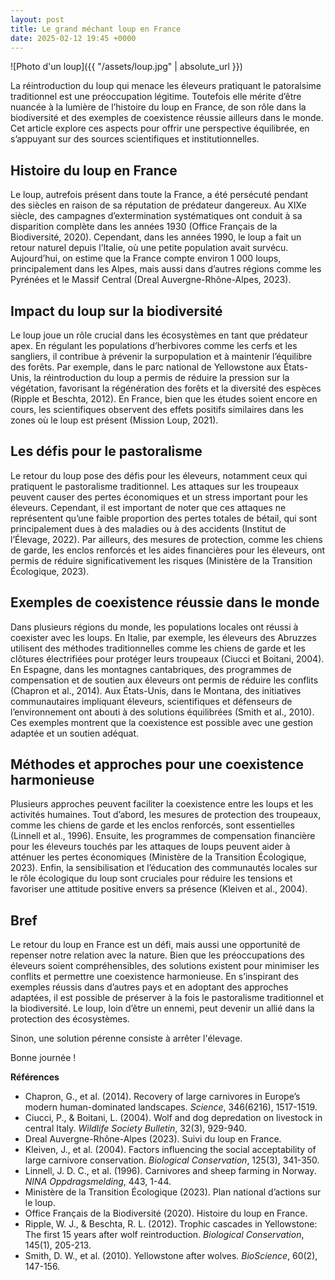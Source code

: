 ```yaml
---
layout: post
title: Le grand méchant loup en France
date: 2025-02-12 19:45 +0000
---
```


![Photo d'un loup]({{ "/assets/loup.jpg" | absolute_url }})

La réintroduction du loup qui menace les éleveurs pratiquant le patoralsime traditionnel est une préoccupation légitime. Toutefois elle mérite d’être nuancée à la lumière de l’histoire du loup en France, de son rôle dans la biodiversité et des exemples de coexistence réussie ailleurs dans le monde. Cet article explore ces aspects pour offrir une perspective équilibrée, en s’appuyant sur des sources scientifiques et institutionnelles.

## Histoire du loup en France

Le loup, autrefois présent dans toute la France, a été persécuté pendant des siècles en raison de sa réputation de prédateur dangereux. Au XIXe siècle, des campagnes d’extermination systématiques ont conduit à sa disparition complète dans les années 1930 (Office Français de la Biodiversité, 2020). Cependant, dans les années 1990, le loup a fait un retour naturel depuis l’Italie, où une petite population avait survécu. Aujourd’hui, on estime que la France compte environ 1 000 loups, principalement dans les Alpes, mais aussi dans d’autres régions comme les Pyrénées et le Massif Central (Dreal Auvergne-Rhône-Alpes, 2023).

## Impact du loup sur la biodiversité

Le loup joue un rôle crucial dans les écosystèmes en tant que prédateur apex. En régulant les populations d’herbivores comme les cerfs et les sangliers, il contribue à prévenir la surpopulation et à maintenir l’équilibre des forêts. Par exemple, dans le parc national de Yellowstone aux États-Unis, la réintroduction du loup a permis de réduire la pression sur la végétation, favorisant la régénération des forêts et la diversité des espèces (Ripple et Beschta, 2012). En France, bien que les études soient encore en cours, les scientifiques observent des effets positifs similaires dans les zones où le loup est présent (Mission Loup, 2021).

## Les défis pour le pastoralisme

Le retour du loup pose des défis pour les éleveurs, notamment ceux qui pratiquent le pastoralisme traditionnel. Les attaques sur les troupeaux peuvent causer des pertes économiques et un stress important pour les éleveurs. Cependant, il est important de noter que ces attaques ne représentent qu’une faible proportion des pertes totales de bétail, qui sont principalement dues à des maladies ou à des accidents (Institut de l’Élevage, 2022). Par ailleurs, des mesures de protection, comme les chiens de garde, les enclos renforcés et les aides financières pour les éleveurs, ont permis de réduire significativement les risques (Ministère de la Transition Écologique, 2023).

## Exemples de coexistence réussie dans le monde

Dans plusieurs régions du monde, les populations locales ont réussi à coexister avec les loups. En Italie, par exemple, les éleveurs des Abruzzes utilisent des méthodes traditionnelles comme les chiens de garde et les clôtures électrifiées pour protéger leurs troupeaux (Ciucci et Boitani, 2004). En Espagne, dans les montagnes cantabriques, des programmes de compensation et de soutien aux éleveurs ont permis de réduire les conflits (Chapron et al., 2014). Aux États-Unis, dans le Montana, des initiatives communautaires impliquant éleveurs, scientifiques et défenseurs de l’environnement ont abouti à des solutions équilibrées (Smith et al., 2010). Ces exemples montrent que la coexistence est possible avec une gestion adaptée et un soutien adéquat.

## Méthodes et approches pour une coexistence harmonieuse

Plusieurs approches peuvent faciliter la coexistence entre les loups et les activités humaines. Tout d’abord, les mesures de protection des troupeaux, comme les chiens de garde et les enclos renforcés, sont essentielles (Linnell et al., 1996). Ensuite, les programmes de compensation financière pour les éleveurs touchés par les attaques de loups peuvent aider à atténuer les pertes économiques (Ministère de la Transition Écologique, 2023). Enfin, la sensibilisation et l’éducation des communautés locales sur le rôle écologique du loup sont cruciales pour réduire les tensions et favoriser une attitude positive envers sa présence (Kleiven et al., 2004).

## Bref

Le retour du loup en France est un défi, mais aussi une opportunité de repenser notre relation avec la nature. Bien que les préoccupations des éleveurs soient compréhensibles, des solutions existent pour minimiser les conflits et permettre une coexistence harmonieuse. En s’inspirant des exemples réussis dans d’autres pays et en adoptant des approches adaptées, il est possible de préserver à la fois le pastoralisme traditionnel et la biodiversité. Le loup, loin d’être un ennemi, peut devenir un allié dans la protection des écosystèmes.

Sinon, une solution pérenne consiste à arrêter l'élevage.

Bonne journée !

**Références**  
- Chapron, G., et al. (2014). Recovery of large carnivores in Europe’s modern human-dominated landscapes. *Science*, 346(6216), 1517-1519.  
- Ciucci, P., & Boitani, L. (2004). Wolf and dog depredation on livestock in central Italy. *Wildlife Society Bulletin*, 32(3), 929-940.  
- Dreal Auvergne-Rhône-Alpes (2023). Suivi du loup en France.  
- Kleiven, J., et al. (2004). Factors influencing the social acceptability of large carnivore conservation. *Biological Conservation*, 125(3), 341-350.  
- Linnell, J. D. C., et al. (1996). Carnivores and sheep farming in Norway. *NINA Oppdragsmelding*, 443, 1-44.  
- Ministère de la Transition Écologique (2023). Plan national d’actions sur le loup.  
- Office Français de la Biodiversité (2020). Histoire du loup en France.  
- Ripple, W. J., & Beschta, R. L. (2012). Trophic cascades in Yellowstone: The first 15 years after wolf reintroduction. *Biological Conservation*, 145(1), 205-213.  
- Smith, D. W., et al. (2010). Yellowstone after wolves. *BioScience*, 60(2), 147-156.